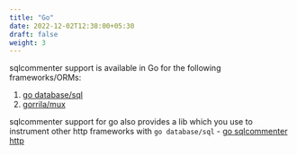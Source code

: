 ```yaml
---
title: "Go"
date: 2022-12-02T12:38:00+05:30
draft: false
weight: 3
---
```


sqlcommenter support is available in Go for the following frameworks/ORMs:

1. [go database/sql](/go/database_sql)
2. [gorrila/mux](/go/gorrila_mux)

sqlcommenter support for go also provides a lib which you use to instrument other http frameworks with `go database/sql` - [go sqlcommenter http](/go/net_http)

